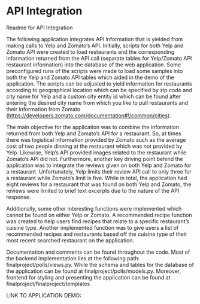 # API Integration

Readme for API Integration


The following application integrates API information that is yielded from making calls to Yelp and Zomato’s API. Initially, scripts for both Yelp and Zomato API were created to load restaurants and the corresponding information returned from the API call (separate tables for Yelp/Zomato API restaurant information) into the database of the web application. Some preconfigured runs of the scripts were made to load some samples into both the Yelp and Zomato API tables which aided in the demo of the application. The scripts can be adjusted to yield information for restaurants according to geographical location which can be specified by zip code and city name for Yelp and a custom city entity id which can be found after entering the desired city name from which you like to pull restaurants and their information from Zomato (https://developers.zomato.com/documentation#!/common/cities). 

The main objective for the application was to combine the information returned from both Yelp and Zomato’s API for a restaurant. So, at times there was logistical information provided by Zomato such as the average cost of two people dinning at the restaurant which was not provided by Yelp. Likewise, Yelp’s API provided images related to the restaurant while Zomato’s API did not. Furthermore, another key driving point behind the application was to integrate the reviews given on both Yelp and Zomato for a restaurant. Unfortunately, Yelp limits their review API call to only three for a restaurant while Zomato’s limit is five. While in total, the application had eight reviews for a restaurant that was found on both Yelp and Zomato, the reviews were limited to brief text excerpts due to the nature of the API response. 

Additionally, some other interesting functions were implemented which cannot be found on either Yelp or Zomato. A recommended recipe function was created to help users find recipes that relate to a specific restaurant’s cuisine type. Another implemented function was to give users a list of recommended recipes and restaurants based off the cuisine type of their most recent searched restaurant on the application.

Documentation and comments can be found throughout the code. Most of the backend implementation lies at the following path: finalproject/polls/views.py. While the schema and tables for the database of the application can be found at finalproject/polls/models.py. Moreover, frontend for styling and presenting the application can be found at finalproject/finalproject/templates

LINK TO APPLICATION DEMO:        
